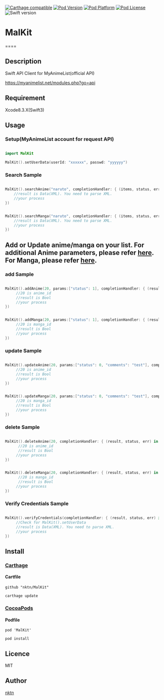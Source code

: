 [![Carthage compatible](https://img.shields.io/badge/Carthage-compatible-4BC51D.svg?style=flat)](https://github.com/Carthage/Carthage)
[![Pod Version](http://img.shields.io/cocoapods/v/MalKit.svg?style=flat)](http://cocoadocs.org/docsets/MalKit/)
[![Pod Platform](http://img.shields.io/cocoapods/p/MalKit.svg?style=flat)](http://cocoadocs.org/docsets/MalKit/)
[![Pod License](http://img.shields.io/cocoapods/l/MalKit.svg?style=flat)](https://github.com/nktn/MalKit/blob/master/LICENSE)
![Swift version](https://img.shields.io/badge/swift-3.0-orange.svg)
# MalKit
====

## Description
Swift API Client for MyAnimeList(official API)

https://myanimelist.net/modules.php?go=api

## Requirement
Xcode8.3.X(Swift3)

## Usage
### Setup(MyAnimeList account for request API)
```Swift

import MalKit

MalKit().setUserData(userId: "xxxxxx", passwd: "yyyyyy")
```

### Search Sample
```Swift

MalKit().searchAnime("naruto", completionHandler: { (items, status, err) in
    //result is Data(XML). You need to parse XML.
    //your process
})
```

```Swift

MalKit().searchManga("naruto", completionHandler: { (items, status, err) in
    //result is Data(XML). You need to parse XML.
    //your process
})
```

## Add or Update anime/manga on your list. For additional Anime parameters, please refer [here](https://myanimelist.net/modules.php?go=api#animevalues). For Manga, please refer [here](https://myanimelist.net/modules.php?go=api#mangavalues).


### add Sample
```Swift

MalKit().addAnime(20, params:["status": 1], completionHandler: { (result, status, err) in
     //20 is anime_id
     //result is Bool
     //your process
})
```

```Swift

MalKit().addManga(20, params:["status": 1], completionHandler: { (result, status, err) in
     //20 is manga_id
     //result is Bool
     //your process
})
```

### update Sample
```Swift

MalKit().updateAnime(20, params:["status": 0, "comments": "test"], completionHandler: { (result, status, err) in
     //20 is anime_id
     //result is Bool
     //your process
})
```

```Swift

MalKit().updateManga(20, params:["status": 0, "comments": "test"], completionHandler: { (result, status, err) in
     //20 is manga_id
     //result is Bool
     //your process
})
```


### delete Sample
```Swift

MalKit().deleteAnime(20, completionHandler: { (result, status, err) in
      //20 is anime_id
      //result is Bool
     //your process
})
```

```Swift

MalKit().deleteManga(20, completionHandler: { (result, status, err) in
      //20 is manga_id
      //result is Bool
     //your process
})
```

### Verify Credentials Sample
```Swift

MalKit().verifyCredentials(completionHandler: { (result, status, err) in
     //Check for MalKit().setUserData
     //result is Data(XML). You need to parse XML.
     //your process
})
```

## Install
### [Carthage](https://github.com/Carthage/Carthage)

#### Cartfile
```
github "nktn/MalKit"
```
`carthage update`

### [CocoaPods](https://github.com/cocoapods/cocoapods)

#### Podfile
```
pod 'MalKit'
```
`pod install`

## Licence
MIT

## Author

[nktn](https://github.com/nktn)
